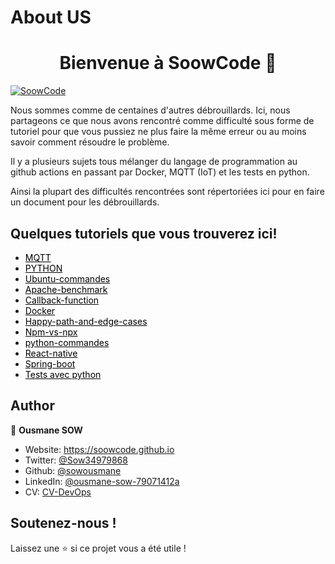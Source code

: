 # About US

<h1 align="center">Bienvenue à SoowCode 👋</h1>
<p>
  <a href="https://soowcode.github.io/" target="_blank">
    <img alt="SoowCode" src="https://img.shields.io/badge/website-yes-brightgreen.svg" />
  </a>
   
</p>

Nous sommes comme de centaines d'autres débrouillards. Ici, nous partageons ce que nous avons rencontré comme difficulté sous forme de tutoriel pour que vous pussiez ne plus faire la même erreur ou au moins savoir comment résoudre le problème.

Il y a plusieurs sujets tous mélanger du langage de programmation au github actions en passant par Docker, MQTT (IoT) et les tests en python.

Ainsi la plupart des difficultés rencontrées sont répertoriées ici pour en faire un document pour les débrouillards.

<h2> Quelques tutoriels que vous trouverez ici!</h2>

- <a  style="text-decoration: underline; color:black"  href="https://soowcode.github.io/MQTT/" >MQTT</a>
- <a  style="text-decoration: underline; color:black"  href="https://soowcode.github.io/Python/">PYTHON</a>
- <a  style="text-decoration: underline; color:black"  href="https://soowcode.github.io/Ubuntu-commandes/" >Ubuntu-commandes</a>
- <a  style="text-decoration: underline; color:black"  href="https://soowcode.github.io/apache-benchmark/">Apache-benchmark</a>
- <a  style="text-decoration: underline; color:black"  href="https://soowcode.github.io/callback-function/" >Callback-function</a>
- <a  style="text-decoration: underline; color:black"  href="https://soowcode.github.io/docker/">Docker</a>
- <a  style="text-decoration: underline; color:black"  href="https://soowcode.github.io/happy-path-and-edge-cases/" >Happy-path-and-edge-cases</a>
- <a  style="text-decoration: underline; color:black"  href="https://soowcode.github.io/npm-vs-npx/">Npm-vs-npx</a>
- <a  style="text-decoration: underline; color:black"  href="https://soowcode.github.io/python-commandes/" >python-commandes</a>
- <a  style="text-decoration: underline; color:black"  href="https://soowcode.github.io/react-native/">React-native</a>
- <a  style="text-decoration: underline; color:black"  href="https://soowcode.github.io/spring-boot/" >Spring-boot</a>
- <a  style="text-decoration: underline; color:black"  href="https://soowcode.github.io/tests/">Tests avec python</a>

<h2> Author</h2>

👤 **Ousmane SOW**

- Website: https://soowcode.github.io
- Twitter: [@Sow34979868](https://twitter.com/Sow34979868)
- Github: [@sowousmane](https://github.com/sowousmane)
- LinkedIn: [@ousmane-sow-79071412a](https://www.linkedin.com/in/ousmane-sow-79071412a/)
- CV: [CV-DevOps](https://soowcode.github.io/files/cv/cv_ousmane.pdf)

<h2>Soutenez-nous !</h2>

Laissez une ⭐️ si ce projet vous a été utile !
